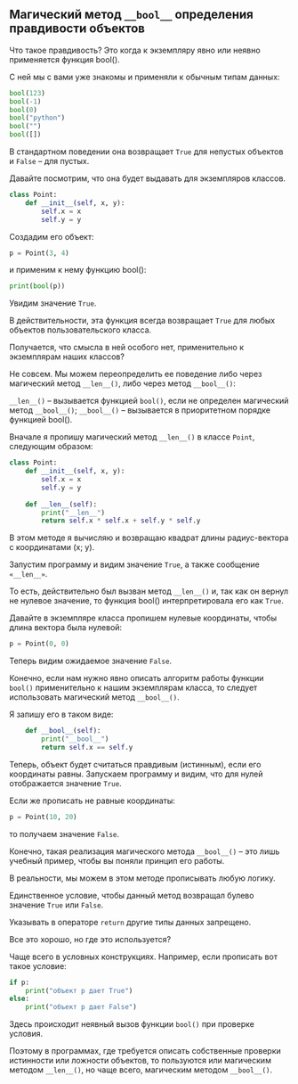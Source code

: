 ## Магический метод `__bool__` определения правдивости объектов

Что такое правдивость? 
Это когда к экземпляру явно или неявно применяется функция bool(). 

С ней мы с вами уже знакомы и применяли к обычным типам данных:

```python
bool(123)
bool(-1)
bool(0)
bool("python")
bool("")
bool([])
```
В стандартном поведении она возвращает `True` для непустых объектов и `False` – для пустых.

Давайте посмотрим, что она будет выдавать для экземпляров классов. 

```python
class Point:
    def __init__(self, x, y):
        self.x = x
        self.y = y
```
Создадим его объект:
```python
p = Point(3, 4)
```
и применим к нему функцию bool():
```python
print(bool(p))
```

Увидим значение `True`.

В действительности, эта функция всегда возвращает `True` для любых объектов пользовательского класса. 

Получается, что смысла в ней особого нет, применительно к экземплярам наших классов? 

Не совсем. Мы можем переопределить ее поведение либо через магический метод `__len__()`, либо через метод `__bool__()`:

`__len__()` – вызывается функцией `bool()`, если не определен магический метод `__bool__()`;
`__bool__()` – вызывается в приоритетном порядке функцией bool().

Вначале я пропишу магический метод `__len__()` в классе `Point`, следующим образом:

```python
class Point:
    def __init__(self, x, y):
        self.x = x
        self.y = y
 
    def __len__(self):
        print("__len__")
        return self.x * self.x + self.y * self.y
```
В этом методе я вычисляю и возвращаю квадрат длины радиус-вектора с координатами (x; y). 

Запустим программу и видим значение `True`, а также сообщение `«__len__»`. 

То есть, действительно был вызван метод `__len__()` и, так как он вернул не нулевое значение, то функция bool() интерпретировала его как `True`.

Давайте в экземпляре класса пропишем нулевые координаты, чтобы длина вектора была нулевой:

```python
p = Point(0, 0)
```
Теперь видим ожидаемое значение `False`.

Конечно, если нам нужно явно описать алгоритм работы функции `bool()` применительно к нашим экземплярам класса, то следует использовать магический метод `__bool__()`. 

Я запишу его в таком виде:

```python
    def __bool__(self):
        print("__bool__")
        return self.x == self.y
```
Теперь, объект будет считаться правдивым (истинным), если его координаты равны. Запускаем программу и видим, что для нулей отображается значение `True`. 

Если же прописать не равные координаты:

```python
p = Point(10, 20)
```
то получаем значение `False`. 

Конечно, такая реализация магического метода `__bool__()` – это лишь учебный пример, чтобы вы поняли принцип его работы. 

В реальности, мы можем в этом методе прописывать любую логику. 

Единственное условие, чтобы данный метод возвращал булево значение `True` или `False`. 

Указывать в операторе `return` другие типы данных запрещено.

Все это хорошо, но где это используется? 

Чаще всего в условных конструкциях. Например, если прописать вот такое условие:

```python
if p:
    print("объект p дает True")
else:
    print("объект p дает False")
```

Здесь происходит неявный вызов функции `bool()` при проверке условия. 

Поэтому в программах, где требуется описать собственные проверки истинности или ложности объектов, то пользуются или магическим методом `__len__()`, но чаще всего, магическим методом `__bool__()`.